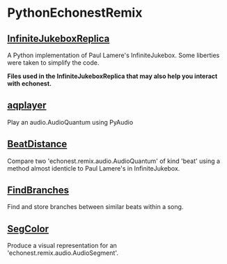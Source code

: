 # PythonEchonestRemix

## [InfiniteJukeboxReplica]

A Python implementation of Paul Lamere's InfiniteJukebox. Some liberties were taken to simplify the code.


**Files used in the InfiniteJukeboxReplica that may also help you interact with echonest.**

## [aqplayer]

Play an audio.AudioQuantum using PyAudio

## [BeatDistance]

Compare two 'echonest.remix.audio.AudioQuantum' of kind 'beat' using a method almost identicle to Paul Lamere's in InfiniteJukebox.

## [FindBranches]

Find and store branches between similar beats within a song.

## [SegColor]

Produce a visual representation for an 'echonest.remix.audio.AudioSegment'.

[InfiniteJukeboxReplica]: https://github.com/jlstack/PythonEchonestRemix/tree/master/InfiniteJukeboxReplica
[aqplayer]: https://github.com/jlstack/PythonEchonestRemix/tree/master/aqplayer
[BeatDistance]: https://github.com/jlstack/PythonEchonestRemix/tree/master/BeatDistance
[FindBranches]: https://github.com/jlstack/PythonEchonestRemix/tree/master/FindBranches
[SegColor]: https://github.com/jlstack/PythonEchonestRemix/tree/master/SegColor
